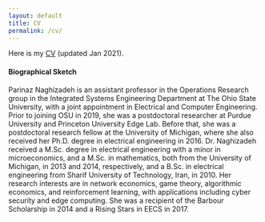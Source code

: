 ```yaml
---
layout: default
title: CV
permalink: /cv/
---
```


Here is my <a href="/CV_Parinaz_Naghizadeh.pdf">CV</a> (updated Jan 2021). 

 

<h4> Biographical Sketch 
</h4>

<p>Parinaz Naghizadeh is an assistant professor in the Operations Research group in the Integrated Systems Engineering Department at The Ohio State University, with a joint appointment in Electrical and Computer Engineering. Prior to joining OSU in 2019, she was a postdoctoral researcher at Purdue University and Princeton University Edge Lab. Before that, she was a postdoctoral research fellow at the University of Michigan, where she also received her Ph.D. degree in electrical engineering in 2016. Dr. Naghizadeh received a M.Sc. degree in electrical engineering with a minor in microeconomics, and a M.Sc. in mathematics, both from the University of Michigan, in 2013 and 2014, respectively, and a B.Sc. in electrical engineering from Sharif University of Technology, Iran, in 2010. Her research interests are in network economics, game theory, algorithmic economics, and reinforcement learning, with applications including cyber security and edge computing. She was a recipient of the Barbour Scholarship in 2014 and a Rising Stars in EECS in 2017.</p>

